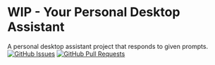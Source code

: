 # WIP - Your Personal Desktop Assistant
A personal desktop assistant project that responds to given prompts.
  [![GitHub Issues](https://img.shields.io/github/issues/SeanJBennett/WIP.svg)](https://github.com/SeanJBennett/WIP/issues)
  [![GitHub Pull Requests](https://img.shields.io/github/issues-pr/SeanJBennett/WIP.svg)](https://github.com/SeanJBennett/WIP/pulls)
